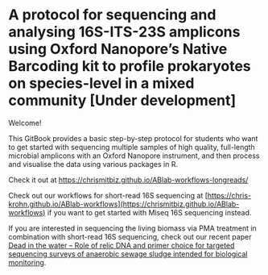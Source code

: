 # A protocol for sequencing and analysing 16S-ITS-23S amplicons using Oxford Nanopore’s Native Barcoding kit to profile prokaryotes on species-level in a mixed community [Under development]

Welcome! 

This GitBook provides a basic step-by-step protocol for students who want to get started with sequencing multiple samples of high quality, full-length microbial amplicons with an Oxford Nanopore instrument, and then process and visualise the data using various packages in R.

Check it out at https://chrismitbiz.github.io/ABlab-workflows-longreads/

Check out our workflows for short-read 16S sequencing at [https://chris-krohn.github.io/ABlab-workflows](https://chrismitbiz.github.io/ABlab-workflows) if you want to get started with Miseq 16S sequencing instead.  

If you are interested in sequencing the living biomass via PMA treatment in combination with short-read 16S sequencing, check out our recent paper [Dead in the water – Role of relic DNA and primer choice for targeted sequencing surveys of anaerobic sewage sludge intended for biological monitoring](https://doi.org/10.1016/j.watres.2024.121354). 



